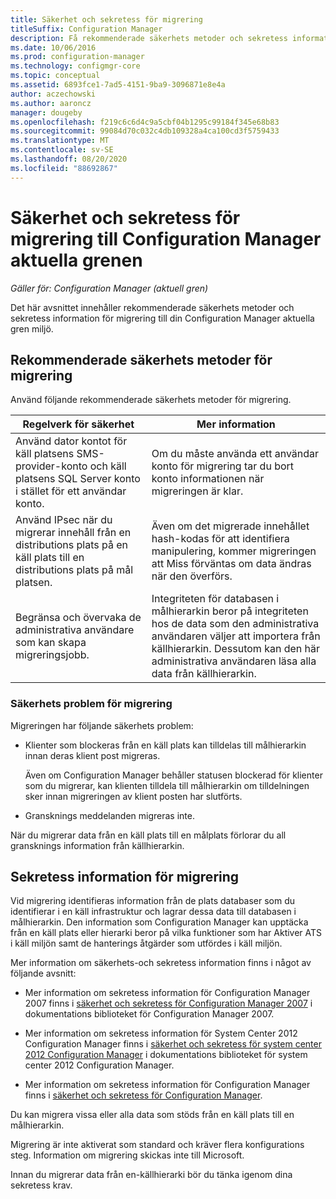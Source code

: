 ```yaml
---
title: Säkerhet och sekretess för migrering
titleSuffix: Configuration Manager
description: Få rekommenderade säkerhets metoder och sekretess information för migrering till din Configuration Manager aktuella gren miljö.
ms.date: 10/06/2016
ms.prod: configuration-manager
ms.technology: configmgr-core
ms.topic: conceptual
ms.assetid: 6893fce1-7ad5-4151-9ba9-3096871e8e4a
author: aczechowski
ms.author: aaroncz
manager: dougeby
ms.openlocfilehash: f219c6c6d4c9a5cbf04b1295c99184f345e68b83
ms.sourcegitcommit: 99084d70c032c4db109328a4ca100cd3f5759433
ms.translationtype: MT
ms.contentlocale: sv-SE
ms.lasthandoff: 08/20/2020
ms.locfileid: "88692867"
---
```

# <a name="security-and-privacy-for-migration-to-configuration-manager-current-branch"></a>Säkerhet och sekretess för migrering till Configuration Manager aktuella grenen

*Gäller för: Configuration Manager (aktuell gren)*

Det här avsnittet innehåller rekommenderade säkerhets metoder och sekretess information för migrering till din Configuration Manager aktuella gren miljö.  

## <a name="security-best-practices-for-migration"></a>Rekommenderade säkerhets metoder för migrering  
 Använd följande rekommenderade säkerhets metoder för migrering.  

|Regelverk för säkerhet|Mer information|  
|----------------------------|----------------------|  
|Använd dator kontot för käll platsens SMS-provider-konto och käll platsens SQL Server konto i stället för ett användar konto.|Om du måste använda ett användar konto för migrering tar du bort konto informationen när migreringen är klar.|  
|Använd IPsec när du migrerar innehåll från en distributions plats på en käll plats till en distributions plats på mål platsen.|Även om det migrerade innehållet hash-kodas för att identifiera manipulering, kommer migreringen att Miss förväntas om data ändras när den överförs.|  
|Begränsa och övervaka de administrativa användare som kan skapa migreringsjobb.|Integriteten för databasen i målhierarkin beror på integriteten hos de data som den administrativa användaren väljer att importera från källhierarkin. Dessutom kan den här administrativa användaren läsa alla data från källhierarkin.|  

### <a name="security-issues-for-migration"></a>Säkerhets problem för migrering  
Migreringen har följande säkerhets problem:  

-   Klienter som blockeras från en käll plats kan tilldelas till målhierarkin innan deras klient post migreras.  

     Även om Configuration Manager behåller statusen blockerad för klienter som du migrerar, kan klienten tilldela till målhierarkin om tilldelningen sker innan migreringen av klient posten har slutförts.  

-   Gransknings meddelanden migreras inte.  

När du migrerar data från en käll plats till en målplats förlorar du all gransknings information från källhierarkin.  

## <a name="privacy-information-for-migration"></a>Sekretess information för migrering  
 Vid migrering identifieras information från de plats databaser som du identifierar i en käll infrastruktur och lagrar dessa data till databasen i målhierarkin. Den information som Configuration Manager kan upptäcka från en käll plats eller hierarki beror på vilka funktioner som har Aktiver ATS i käll miljön samt de hanterings åtgärder som utfördes i käll miljön.  

 Mer information om säkerhets-och sekretess information finns i något av följande avsnitt:  

-   Mer information om sekretess information för Configuration Manager 2007 finns i [säkerhet och sekretess för Configuration Manager 2007](/previous-versions/system-center/configuration-manager-2007/bb680768(v=technet.10)) i dokumentations biblioteket för Configuration Manager 2007.  

-   Mer information om sekretess information för System Center 2012 Configuration Manager finns i  [säkerhet och sekretess för system center 2012 Configuration Manager](/previous-versions/system-center/system-center-2012-R2/gg682033(v=technet.10)) i dokumentations biblioteket för system center 2012 Configuration Manager.  

-   Mer information om sekretess information för Configuration Manager finns i [säkerhet och sekretess för Configuration Manager](../../core/plan-design/security/security-and-privacy.md).  

Du kan migrera vissa eller alla data som stöds från en käll plats till en målhierarkin.  

Migrering är inte aktiverat som standard och kräver flera konfigurations steg. Information om migrering skickas inte till Microsoft.  

Innan du migrerar data från en-källhierarki bör du tänka igenom dina sekretess krav.